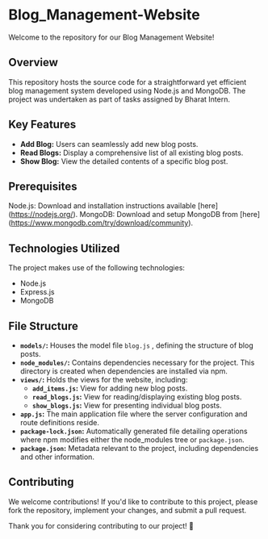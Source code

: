 # Blog_Management-Website

Welcome to the repository for our Blog Management Website!

## Overview

This repository hosts the source code for a straightforward yet efficient blog management system developed using Node.js and MongoDB. The project was undertaken as part of tasks assigned by Bharat Intern.


## Key Features 

- **Add Blog:** Users can seamlessly add new blog posts.
- **Read Blogs:** Display a comprehensive list of all existing blog posts.
- **Show Blog:** View the detailed contents of a specific blog post.

## Prerequisites

Node.js: Download and installation instructions available [here] (https://nodejs.org/).
MongoDB: Download and setup MongoDB from [here] (https://www.mongodb.com/try/download/community).

## Technologies Utilized
The project makes use of the following technologies:

- Node.js
- Express.js
- MongoDB

## File Structure

- **`models/`:** Houses the model file `blog.js` , defining the structure of blog posts.
- **`node_modules/`:** Contains dependencies necessary for the project. This directory is created when dependencies are installed via npm.
- **`views/`:** Holds the views for the website, including:
  - **`add_items.js`:** View for adding new blog posts.
  - **`read_blogs.js`:** View for reading/displaying existing blog posts.
  - **`show_blogs.js`:** View for presenting individual blog posts.
- **`app.js`:** The main application file where the server configuration and route definitions reside.
- **`package-lock.json`:** Automatically generated file detailing operations where npm modifies either the node_modules tree or `package.json`.
- **`package.json`:** Metadata relevant to the project, including dependencies and other information.



## Contributing

We welcome contributions! If you'd like to contribute to this project, please fork the repository, implement your changes, and submit a pull request.

Thank you for considering contributing to our project! 🚀

